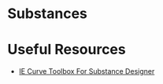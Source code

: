 # Substances

# Useful Resources
- [IE Curve Toolbox For Substance Designer](https://www.artstation.com/artwork/lV3BKG)
